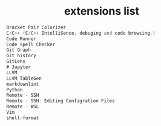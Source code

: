 <h1 align="center">extensions list</h1>






```asm
Bracket Pair Colorizer
C/C++ (C/C++ IntelliSence, debuging and code browsing.)
Code Runner
Code Spell Checker
Git Graph
Git history
GitLens
# Jupyter
LLVM
LLVM TableGen
markdownlint
Python
Remote - SSH
Remote - SSH: Editing Configration Files
Remote - WSL
Vim
shell-format
```

